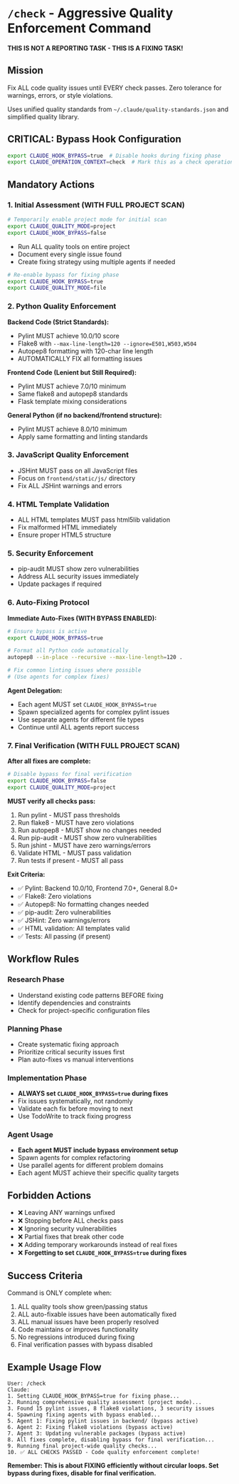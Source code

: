 # `/check` - Aggressive Quality Enforcement Command

**THIS IS NOT A REPORTING TASK - THIS IS A FIXING TASK!**

## Mission
Fix ALL code quality issues until EVERY check passes. Zero tolerance for warnings, errors, or style violations.

Uses unified quality standards from `~/.claude/quality-standards.json` and simplified quality library.

## CRITICAL: Bypass Hook Configuration
```bash
export CLAUDE_HOOK_BYPASS=true  # Disable hooks during fixing phase
export CLAUDE_OPERATION_CONTEXT=check  # Mark this as a check operation
```

## Mandatory Actions

### 1. Initial Assessment (WITH FULL PROJECT SCAN)
```bash
# Temporarily enable project mode for initial scan
export CLAUDE_QUALITY_MODE=project
export CLAUDE_HOOK_BYPASS=false
```
- Run ALL quality tools on entire project
- Document every single issue found
- Create fixing strategy using multiple agents if needed
```bash
# Re-enable bypass for fixing phase
export CLAUDE_HOOK_BYPASS=true
export CLAUDE_QUALITY_MODE=file
```

### 2. Python Quality Enforcement

**Backend Code (Strict Standards):**
- Pylint MUST achieve 10.0/10 score
- Flake8 with `--max-line-length=120 --ignore=E501,W503,W504`
- Autopep8 formatting with 120-char line length
- AUTOMATICALLY FIX all formatting issues

**Frontend Code (Lenient but Still Required):**
- Pylint MUST achieve 7.0/10 minimum
- Same flake8 and autopep8 standards
- Flask template mixing considerations

**General Python (if no backend/frontend structure):**
- Pylint MUST achieve 8.0/10 minimum
- Apply same formatting and linting standards

### 3. JavaScript Quality Enforcement
- JSHint MUST pass on all JavaScript files
- Focus on `frontend/static/js/` directory
- Fix ALL JSHint warnings and errors

### 4. HTML Template Validation
- ALL HTML templates MUST pass html5lib validation
- Fix malformed HTML immediately
- Ensure proper HTML5 structure

### 5. Security Enforcement
- pip-audit MUST show zero vulnerabilities
- Address ALL security issues immediately
- Update packages if required

### 6. Auto-Fixing Protocol

**Immediate Auto-Fixes (WITH BYPASS ENABLED):**
```bash
# Ensure bypass is active
export CLAUDE_HOOK_BYPASS=true

# Format all Python code automatically
autopep8 --in-place --recursive --max-line-length=120 .

# Fix common linting issues where possible
# (Use agents for complex fixes)
```

**Agent Delegation:**
- Each agent MUST set `CLAUDE_HOOK_BYPASS=true`
- Spawn specialized agents for complex pylint issues
- Use separate agents for different file types
- Continue until ALL agents report success

### 7. Final Verification (WITH FULL PROJECT SCAN)

**After all fixes are complete:**
```bash
# Disable bypass for final verification
export CLAUDE_HOOK_BYPASS=false
export CLAUDE_QUALITY_MODE=project
```

**MUST verify all checks pass:**
1. Run pylint - MUST pass thresholds
2. Run flake8 - MUST have zero violations
3. Run autopep8 - MUST show no changes needed
4. Run pip-audit - MUST show zero vulnerabilities
5. Run jshint - MUST have zero warnings/errors
6. Validate HTML - MUST pass validation
7. Run tests if present - MUST all pass

**Exit Criteria:**
- ✅ Pylint: Backend 10.0/10, Frontend 7.0+, General 8.0+
- ✅ Flake8: Zero violations
- ✅ Autopep8: No formatting changes needed
- ✅ pip-audit: Zero vulnerabilities
- ✅ JSHint: Zero warnings/errors
- ✅ HTML validation: All templates valid
- ✅ Tests: All passing (if present)

## Workflow Rules

### Research Phase
- Understand existing code patterns BEFORE fixing
- Identify dependencies and constraints
- Check for project-specific configuration files

### Planning Phase  
- Create systematic fixing approach
- Prioritize critical security issues first
- Plan auto-fixes vs manual interventions

### Implementation Phase
- **ALWAYS set `CLAUDE_HOOK_BYPASS=true` during fixes**
- Fix issues systematically, not randomly
- Validate each fix before moving to next
- Use TodoWrite to track fixing progress

### Agent Usage
- **Each agent MUST include bypass environment setup**
- Spawn agents for complex refactoring
- Use parallel agents for different problem domains
- Each agent MUST achieve their specific quality targets

## Forbidden Actions
- ❌ Leaving ANY warnings unfixed
- ❌ Stopping before ALL checks pass
- ❌ Ignoring security vulnerabilities
- ❌ Partial fixes that break other code
- ❌ Adding temporary workarounds instead of real fixes
- ❌ **Forgetting to set `CLAUDE_HOOK_BYPASS=true` during fixes**

## Success Criteria
Command is ONLY complete when:
1. ALL quality tools show green/passing status
2. ALL auto-fixable issues have been automatically fixed
3. ALL manual issues have been properly resolved
4. Code maintains or improves functionality
5. No regressions introduced during fixing
6. Final verification passes with bypass disabled

## Example Usage Flow
```
User: /check
Claude: 
1. Setting CLAUDE_HOOK_BYPASS=true for fixing phase...
2. Running comprehensive quality assessment (project mode)...
3. Found 15 pylint issues, 8 flake8 violations, 3 security issues
4. Spawning fixing agents with bypass enabled...
5. Agent 1: Fixing pylint issues in backend/ (bypass active)
6. Agent 2: Fixing flake8 violations (bypass active)
7. Agent 3: Updating vulnerable packages (bypass active)
8. All fixes complete, disabling bypass for final verification...
9. Running final project-wide quality checks...
10. ✅ ALL CHECKS PASSED - Code quality enforcement complete!
```

**Remember: This is about FIXING efficiently without circular loops. Set bypass during fixes, disable for final verification.**